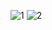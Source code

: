 ![1](https://github.com/user-attachments/assets/eeddea8d-68da-4482-9460-787456f5a796)
![2](https://github.com/user-attachments/assets/d1c3eaa5-30d7-4708-bd4c-34866485ac74)
